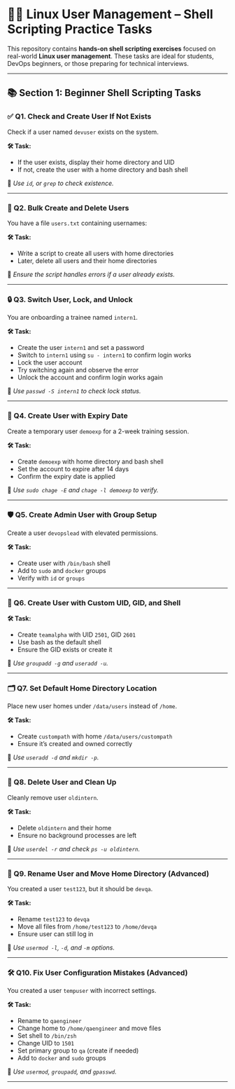 # 👩‍💻 Linux User Management – Shell Scripting Practice Tasks

This repository contains **hands-on shell scripting exercises** focused on real-world **Linux user management**. These tasks are ideal for students, DevOps beginners, or those preparing for technical interviews.

---

## 📚 Section 1: Beginner Shell Scripting Tasks

### ✅ Q1. Check and Create User If Not Exists

Check if a user named `devuser` exists on the system.

**🛠️ Task:**
- If the user exists, display their home directory and UID  
- If not, create the user with a home directory and bash shell

📌 _Use `id`,  or `grep` to check existence._

---

### 📁 Q2. Bulk Create and Delete Users

You have a file `users.txt` containing usernames:

**🛠️ Task:**
- Write a script to create all users with home directories  
- Later, delete all users and their home directories

📌 _Ensure the script handles errors if a user already exists._

---

### 🔒 Q3. Switch User, Lock, and Unlock

You are onboarding a trainee named `intern1`.

**🛠️ Task:**
- Create the user `intern1` and set a password  
- Switch to `intern1` using `su - intern1` to confirm login works  
- Lock the user account  
- Try switching again and observe the error  
- Unlock the account and confirm login works again

📌 _Use `passwd -S intern1` to check lock status._

---

### 📆 Q4. Create User with Expiry Date

Create a temporary user `demoexp` for a 2-week training session.

**🛠️ Task:**
- Create `demoexp` with home directory and bash shell  
- Set the account to expire after 14 days  
- Confirm the expiry date is applied

📌 _Use `sudo chage -E` and `chage -l demoexp` to verify._

---

### 🛡️ Q5. Create Admin User with Group Setup

Create a user `devopslead` with elevated permissions.

**🛠️ Task:**
- Create user with `/bin/bash` shell  
- Add to `sudo` and `docker` groups  
- Verify with `id` or `groups`

---

### 🧮 Q6. Create User with Custom UID, GID, and Shell

**🛠️ Task:**
- Create `teamalpha` with UID `2501`, GID `2601`  
- Use bash as the default shell  
- Ensure the GID exists or create it

📌 _Use `groupadd -g` and `useradd -u`._

---

### 🗂️ Q7. Set Default Home Directory Location

Place new user homes under `/data/users` instead of `/home`.

**🛠️ Task:**
- Create `custompath` with home `/data/users/custompath`  
- Ensure it’s created and owned correctly

📌 _Use `useradd -d` and `mkdir -p`._

---

### 🧼 Q8. Delete User and Clean Up

Cleanly remove user `oldintern`.

**🛠️ Task:**
- Delete `oldintern` and their home  
- Ensure no background processes are left

📌 _Use `userdel -r` and check `ps -u oldintern`._

---


### 📝 Q9. Rename User and Move Home Directory (Advanced)

You created a user `test123`, but it should be `devqa`.

**🛠️ Task:**
- Rename `test123` to `devqa`  
- Move all files from `/home/test123` to `/home/devqa`  
- Ensure user can still log in

📌 _Use `usermod -l`, `-d`, and `-m` options._
  
 ---

### 🛠️ Q10. Fix User Configuration Mistakes (Advanced)

You created a user `tempuser` with incorrect settings.

**🛠️ Task:**
- Rename to `qaengineer`  
- Change home to `/home/qaengineer` and move files  
- Set shell to `/bin/zsh`  
- Change UID to `1501`  
- Set primary group to `qa` (create if needed)  
- Add to `docker` and `sudo` groups

📌 _Use `usermod`, `groupadd`, and `gpasswd`._

---
